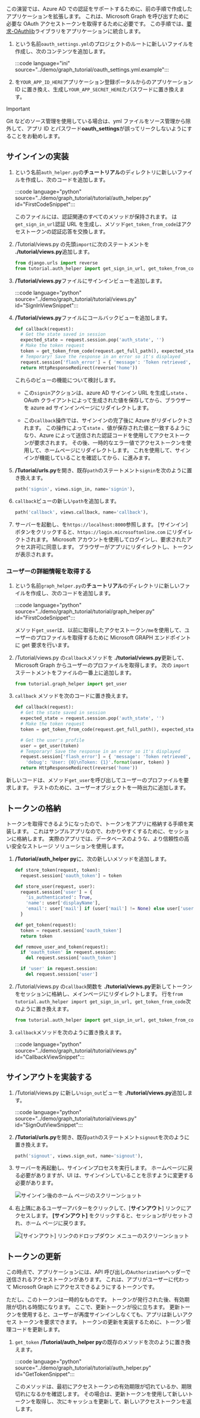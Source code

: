 <!-- markdownlint-disable MD002 MD041 -->

この演習では、Azure AD での認証をサポートするために、前の手順で作成したアプリケーションを拡張します。 これは、Microsoft Graph を呼び出すために必要な OAuth アクセストークンを取得するために必要です。 この手順では、[要求-OAuthlib](https://requests-oauthlib.readthedocs.io/en/latest/)ライブラリをアプリケーションに統合します。

1. という名前`oauth_settings.yml`のプロジェクトのルートに新しいファイルを作成し、次のコンテンツを追加します。

    :::code language="ini" source="../demo/graph_tutorial/oauth_settings.yml.example":::

1. を`YOUR_APP_ID_HERE`アプリケーション登録ポータルからのアプリケーション ID に置き換え、生成し`YOUR_APP_SECRET_HERE`たパスワードに置き換えます。

> [!IMPORTANT]
> Git などのソース管理を使用している場合は、yml ファイルをソース管理から除外して、アプリ ID とパスワード**oauth_settings**が誤ってリークしないようにすることをお勧めします。

## <a name="implement-sign-in"></a>サインインの実装

1. という名前`auth_helper.py`の**チュートリアル**のディレクトリに新しいファイルを作成し、次のコードを追加します。

    :::code language="python" source="../demo/graph_tutorial/tutorial/auth_helper.py" id="FirstCodeSnippet":::

    このファイルには、認証関連のすべてのメソッドが保持されます。 は`get_sign_in_url`認証 URL を生成し、メソッド`get_token_from_code`はアクセストークンの認証応答を交換します。

1. /Tutorial/views.py の先頭`import`に次のステートメントを **./tutorial/views.py**追加します。

    ```python
    from django.urls import reverse
    from tutorial.auth_helper import get_sign_in_url, get_token_from_code
    ```

1. **/Tutorial/views.py**ファイルにサインインビューを追加します。

    :::code language="python" source="../demo/graph_tutorial/tutorial/views.py" id="SignInViewSnippet":::

1. **/Tutorial/views.py**ファイルにコールバックビューを追加します。

    ```python
    def callback(request):
      # Get the state saved in session
      expected_state = request.session.pop('auth_state', '')
      # Make the token request
      token = get_token_from_code(request.get_full_path(), expected_state)
      # Temporary! Save the response in an error so it's displayed
      request.session['flash_error'] = { 'message': 'Token retrieved', 'debug': format(token) }
      return HttpResponseRedirect(reverse('home'))
    ```

    これらのビューの機能について検討します。

    - この`signin`アクションは、azure AD サインイン URL を生成し`state` 、OAuth クライアントによって生成された値を保存してから、ブラウザーを azure ad サインインページにリダイレクトします。

    - この`callback`操作では、サインインの完了後に Azure がリダイレクトされます。 この操作によって`state` 、値が保存された値と一致するようになり、Azure によって送信された認証コードを使用してアクセストークンが要求されます。 その後、一時的なエラー値でアクセストークンを使用して、ホームページにリダイレクトします。 これを使用して、サインインが機能していることを確認してから、に進みます。

1. **/Tutorial/urls.py**を開き、既存`path`のステートメント`signin`を次のように置き換えます。

    ```python
    path('signin', views.sign_in, name='signin'),
    ```

1. `callback`ビューの新しい`path`を追加します。

    ```python
    path('callback', views.callback, name='callback'),
    ```

1. サーバーを起動し、を`https://localhost:8000`参照します。 [サインイン] ボタンをクリックすると、`https://login.microsoftonline.com` にリダイレクトされます。 Microsoft アカウントを使用してログインし、要求されたアクセス許可に同意します。 ブラウザーがアプリにリダイレクトし、トークンが表示されます。

### <a name="get-user-details"></a>ユーザーの詳細情報を取得する

1. という名前`graph_helper.py`の**チュートリアル**のディレクトリに新しいファイルを作成し、次のコードを追加します。

    :::code language="python" source="../demo/graph_tutorial/tutorial/graph_helper.py" id="FirstCodeSnippet":::

    メソッド`get_user`は、以前に取得したアクセストークン`/me`を使用して、ユーザーのプロファイルを取得するために Microsoft GRAPH エンドポイントに get 要求を行います。

1. /Tutorial/views.py の`callback`メソッドを **./tutorial/views.py**更新して、Microsoft Graph からユーザーのプロファイルを取得します。 次の `import` ステートメントをファイルの一番上に追加します。

    ```python
    from tutorial.graph_helper import get_user
    ```

1. `callback` メソッドを次のコードに置き換えます。

    ```python
    def callback(request):
      # Get the state saved in session
      expected_state = request.session.pop('auth_state', '')
      # Make the token request
      token = get_token_from_code(request.get_full_path(), expected_state)

      # Get the user's profile
      user = get_user(token)
      # Temporary! Save the response in an error so it's displayed
      request.session['flash_error'] = { 'message': 'Token retrieved',
        'debug': 'User: {0}\nToken: {1}'.format(user, token) }
      return HttpResponseRedirect(reverse('home'))
    ```

新しいコードは、メソッド`get_user`を呼び出してユーザーのプロファイルを要求します。 テストのために、ユーザーオブジェクトを一時出力に追加します。

## <a name="storing-the-tokens"></a>トークンの格納

トークンを取得できるようになったので、トークンをアプリに格納する手順を実装します。 これはサンプルアプリなので、わかりやすくするために、セッションに格納します。 実際のアプリでは、データベースのような、より信頼性の高い安全なストレージ ソリューションを使用します。

1. **/Tutorial/auth_helper py**に、次の新しいメソッドを追加します。

    ```python
    def store_token(request, token):
      request.session['oauth_token'] = token

    def store_user(request, user):
      request.session['user'] = {
        'is_authenticated': True,
        'name': user['displayName'],
        'email': user['mail'] if (user['mail'] != None) else user['userPrincipalName']
      }

    def get_token(request):
      token = request.session['oauth_token']
      return token

    def remove_user_and_token(request):
      if 'oauth_token' in request.session:
        del request.session['oauth_token']

      if 'user' in request.session:
        del request.session['user']
    ```

1. /Tutorial/views.py の`callback`関数を **./tutorial/views.py**更新してトークンをセッションに格納し、メインページにリダイレクトします。 行を`from tutorial.auth_helper import get_sign_in_url, get_token_from_code`次のように置き換えます。

    ```python
    from tutorial.auth_helper import get_sign_in_url, get_token_from_code, store_token, store_user, remove_user_and_token, get_token
    ```

1. `callback`メソッドを次のように置き換えます。

    :::code language="python" source="../demo/graph_tutorial/tutorial/views.py" id="CallbackViewSnippet":::

## <a name="implement-sign-out"></a>サインアウトを実装する

1. /Tutorial/views.py に新しい`sign_out`ビューを **./tutorial/views.py**追加します。

    :::code language="python" source="../demo/graph_tutorial/tutorial/views.py" id="SignOutViewSnippet":::

1. **/Tutorial/urls.py**を開き、既存`path`のステートメント`signout`を次のように置き換えます。

    ```python
    path('signout', views.sign_out, name='signout'),
    ```

1. サーバーを再起動し、サインインプロセスを実行します。 ホームページに戻る必要がありますが、UI は、サインインしていることを示すように変更する必要があります。

    ![サインイン後のホーム ページのスクリーンショット](./images/add-aad-auth-01.png)

1. 右上隅にあるユーザーアバターをクリックして、[**サインアウト**] リンクにアクセスします。 **[サインアウト]** をクリックすると、セッションがリセットされ、ホーム ページに戻ります。

    ![[サインアウト] リンクのドロップダウン メニューのスクリーンショット](./images/add-aad-auth-02.png)

## <a name="refreshing-tokens"></a>トークンの更新

この時点で、アプリケーションには、API 呼び出しの`Authorization`ヘッダーで送信されるアクセストークンがあります。 これは、アプリがユーザーに代わって Microsoft Graph にアクセスできるようにするトークンです。

ただし、このトークンは一時的なものです。 トークンが発行された後、有効期限が切れる時間になります。 ここで、更新トークンが役に立ちます。 更新トークンを使用すると、ユーザーが再度サインインしなくても、アプリは新しいアクセス トークンを要求できます。 トークンの更新を実装するために、トークン管理コードを更新します。

1. `get_token` **/Tutorial/auth_helper py**の既存のメソッドを次のように置き換えます。

    :::code language="python" source="../demo/graph_tutorial/tutorial/auth_helper.py" id="GetTokenSnippet":::

    このメソッドは、最初にアクセストークンの有効期限が切れているか、期限切れになるかを確認します。 その場合は、更新トークンを使用して新しいトークンを取得し、次にキャッシュを更新して、新しいアクセストークンを返します。
